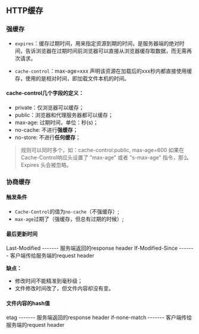 ## HTTP缓存

### 强缓存
* `expires`：缓存过期时间，用来指定资源到期的时间，是服务器端的绝对时间，告诉浏览器在过期时间前浏览器可以直接从浏览器缓存取数据，而无需再次请求。

* `cache-control`：max-age=xxx 声明该资源在加载后的xxx秒内都直接使用缓存，使用的是相对时间，即加载文件本机的时间。

#### cache-control几个字段的定义：
* private：仅浏览器可以缓存；
* public：浏览器和代理服务器都可以缓存；
* max-age: 过期时间，单位：秒(s)；
* no-cache: 不进行**强缓存**；
* no-store: 不进行**任何缓存**；

> 规则可以同时多个，如：cache-control:public, max-age=600
> 如果在Cache-Control响应头设置了 "max-age" 或者 "s-max-age" 指令，那么 Expires 头会被忽略。

### 协商缓存

#### 触发条件   
* `Cache-Control`的值为`no-cache`（不强缓存）;
* `max-age`过期了（强缓存，但总有过期的时候）;

#### 最后更新时间
Last-Modified ------- 服务端返回的response header
If-Modified-Since ------- 客户端传给服务端的request header

**缺点：**
* 修改时间不能精准到毫秒级；
* 文件修改时间改了，但文件内容却没有变。

#### 文件内容的hash值
etag ------- 服务端返回的response header
if-none-match ------- 客户端传给服务端的request header